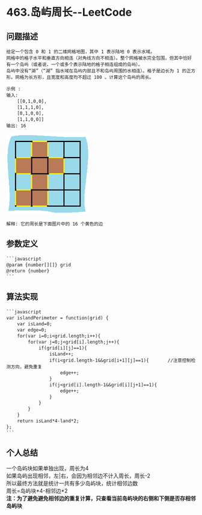# 463.岛屿周长--LeetCode
>
## 问题描述
>
    给定一个包含 0 和 1 的二维网格地图，其中 1 表示陆地 0 表示水域。  
    网格中的格子水平和垂直方向相连（对角线方向不相连）。整个网格被水完全包围，但其中恰好有一个岛屿（或者说，一个或多个表示陆地的格子相连组成的岛屿）。  
    岛屿中没有“湖”（“湖” 指水域在岛屿内部且不和岛屿周围的水相连）。格子是边长为 1 的正方形。网格为长方形，且宽度和高度均不超过 100 。计算这个岛屿的周长。
>
    示例 :
    输入:
        [[0,1,0,0],
        [1,1,1,0],
        [0,1,0,0],
        [1,1,0,0]]
    输出: 16
>
![image](../pic/463/island.png)  
>
    解释: 它的周长是下面图片中的 16 个黄色的边
>
## 参数定义
>
    ```javascript
    @param {number[][]} grid
    @return {number}
    ``` 
>
## 算法实现
>
    ```javascript
    var islandPerimeter = function(grid) {
        var isLand=0;
        var edge=0;
        for(var i=0;i<grid.length;i++){
            for(var j=0;j<grid[i].length;j++){
                if(grid[i][j]==1){
                    isLand++;
                    if(i<grid.length-1&&grid[i+1][j]==1){       //注意控制检测方向，避免重复
                        edge++;
                    }
                    if(j<grid[i].length-1&&grid[i][j+1]==1){
                        edge++;
                    }
                }
            }
        }
        return isLand*4-land*2;
    };
    ```
>
## 个人总结
>
一个岛屿块如果单独出现，周长为4  
如果岛屿出现相邻，左|右，会因为相邻边不计入周长，周长-2  
所以最终方法就是统计一共有多少岛屿块，统计相邻边数  
周长=岛屿块\*4-相邻边\*2  
__注：为了避免避免相邻边的重复计算，只查看当前岛屿块的右侧和下侧是否存相邻岛屿块__
>